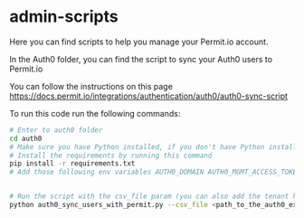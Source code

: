 # admin-scripts

Here you can find scripts to help you manage your Permit.io account.

In the Auth0 folder, you can find the script to sync your Auth0 users to Permit.io

You can follow the instructions on this page https://docs.permit.io/integrations/authentication/auth0/auth0-sync-script

To run this code run the following commands:

```bash
# Enter to auth0 folder
cd auth0
# Make sure you have Python installed, if you don't have Python install it from https://www.python.org/downloads/
# Install the requirements by running this command
pip install -r requirements.txt
# Add those following env variables AUTH0_DOMAIN AUTH0_MGMT_ACCESS_TOKEN PERMIT_SDK_TOKEN


# Run the script with the csv_file param (you can also add the tenant key that you want those users to be part of with: --tenant_key <permit_tenant_key>
python auth0_sync_users_with_permit.py --csv_file <path_to_the_auth0_exported_users_file>
```
